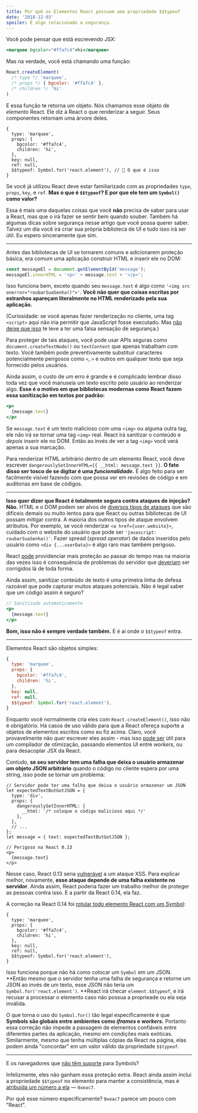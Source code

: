 ```yaml
---
title: Por quê os Elementos React possuem uma propriedade $$typeof
date: '2018-12-03'
spoiler: É algo relacionado a segurança.
---
```


Você pode pensar que está escrevendo JSX:

```jsx
<marquee bgcolor="#ffa7c4">hi</marquee>
```

Mas na verdade, você está chamando uma função:

```jsx
React.createElement(
  /* type */ 'marquee',
  /* props */ { bgcolor: '#ffa7c4' },
  /* children */ 'hi'
)
```

E essa função te retorna um objeto. Nós chamamos esse objeto de *elemento* React. Ele diz à React o que renderizar a seguir. Seus componentes retornam uma árvore deles.

```jsx{9}
{
  type: 'marquee',
  props: {
    bgcolor: '#ffa7c4',
    children: 'hi',
  },
  key: null,
  ref: null,
  $$typeof: Symbol.for('react.element'), // 🧐 O que é isso
}
```

Se você já utilizou React deve estar familiarizado com as propriedades `type`, `props`, `key`, e `ref`. **Mas o que é `$$typeof`? E por que ele tem um `Symbol()` como valor?**

Essa é mais uma daquelas coisas que você **não** precisa de saber para usar a React, mas que o irá fazer se sentir bem quando souber. Também há algumas dicas sobre segurança nesse artigo que você possa querer saber. Talvez um dia você irá criar sua própria biblioteca de UI e tudo isso irá ser útil. Eu espero sinceramente que sim.

---

Antes das bibliotecas de UI se tornarem comuns e adicionarem proteção básica, era comum uma aplicação construir HTML e inserir ele no DOM:

```jsx
const messageEl = document.getElementById('message');
messageEl.innerHTML = '<p>' + message.text + '</p>';
```

Isso funciona bem, exceto quando seu `message.text` é algo como `'<img src onerror="roubarSuaSenha()">'`. **Você não quer que coisas escritas por estranhos apareçam literalmente no HTML renderizado pela sua aplicação.**

(Curiosidade: se você apenas fazer renderização no cliente, uma tag `<script>` aqui não iria permitir que JavaScript fosse executado. Mas [não deixe que isso](https://gomakethings.com/preventing-cross-site-scripting-attacks-when-using-innerhtml-in-vanilla-javascript/) te leve a ter uma falsa sensação de segurança.)

Para proteger de tais ataques, você pode usar APIs seguras como `document.createTextNode()` ou `textContent` que apenas trabalham com texto. Você também pode preventivamente substituir caracteres potencialmente perigosos como `<`, `>` e outros em qualquer texto que seja fornecido pelos usuários.

Ainda assim, o custo de um erro é grande e é complicado lembrar disso toda vez que você manuseia um texto escrito pelo usuário ao renderizar algo. **Esse é o motivo em que bibliotecas modernas como React fazem essa sanitização em textos por padrão:**

```jsx
<p>
  {message.text}
</p>
```

Se `message.text` é um texto malicioso com uma `<img>` ou alguma outra tag, ele não irá se tornar uma tag `<img>` real. React irá sanitizar o conteúdo e *depois* inserir ele no DOM. Então ao invés de ver a tag `<img>` você verá apenas a sua marcação.

Para renderizar HTML arbitrário dentro de um elemento React, você deve escrever `dangerouslySetInnerHTML={{ __html: message.text }}`. **O fato disso ser tosco de se digitar é uma *funcionalidade*.** É algo feito para ser facilmente visível fazendo com que possa ver em revisões de código e em auditorias em base de códigos.

---

**Isso quer dizer que React é totalmente segura contra ataques de injeção? Não.** HTML e o DOM podem ser alvos de [diversos tipos de ataques](https://github.com/facebook/react/issues/3473#issuecomment-90594748) que são difíceis demais ou muito lentos para que React ou outras bibliotecas de UI possam mitigar contra. A maioria dos outros tipos de ataque envolvem atributos. Por exemplo, se você renderizar `<a href={user.website}>`, cuidado com o website do usuário que pode ser `'javascript: roubarSuaSenha()'`. Fazer spread (*spread operator*) de dados inseridos pelo usuário como `<div {...userData}>` é algo raro mas também perigoso.

React [pode](https://github.com/facebook/react/issues/10506) providenciar mais proteção ao passar do tempo mas na maioria das vezes isso é consequência de problemas do servidor que [deveriam](https://github.com/facebook/react/issues/3473#issuecomment-91327040) ser corrigidos lá de toda forma.

Ainda assim, sanitizar conteúdo de texto é uma primeira linha de defesa razoável que pode capturar muitos ataques potenciais. Não é legal saber que um código assim é seguro?

```jsx
// Sanitizado automaticamente
<p>
  {message.text}
</p>
```
**Bom, isso não é sempre verdade também.** E é aí onde o `$$typeof` entra.

---

Elementos React são objetos simples:

```jsx
{
  type: 'marquee',
  props: {
    bgcolor: '#ffa7c4',
    children: 'hi',
  },
  key: null,
  ref: null,
  $$typeof: Symbol.for('react.element'),
}
```

Enquanto você normalmente cria eles com `React.createElement()`, isso não é obrigatório. Há casos de uso válido para que a React ofereça suporte a objetos de elementos escritos como eu fiz acima. Claro, você provavelmente não *quer* escrever eles assim - mas isso [pode ser](https://github.com/facebook/react/pull/3583#issuecomment-90296667) útil para um compilador de otimização, passando elementos UI entre *workers*, ou para desacoplar JSX da React.

Contudo, **se seu servidor tem uma falha que deixa o usuário armazenar um objeto JSON arbitrário** quando o código no cliente espera por uma string, isso pode se tornar um problema:

```jsx{2-10,15}
// Servidor pode ter uma falha que deixa o usuário armazenar um JSON
let expectedTextButGotJSON = {
  type: 'div',
  props: {
    dangerouslySetInnerHTML: {
      __html: '/* coloque o código malicioso aqui */'
    },
  },
  // ...
};
let message = { text: expectedTextButGotJSON };

// Perigoso na React 0.13
<p>
  {message.text}
</p>
```

Nesse caso, React 0.13 seria [vulnerável](http://danlec.com/blog/xss-via-a-spoofed-react-element) a um ataque XSS. Para explicar melhor, novamente, **esse ataque depende de uma falha existente no servidor**. Ainda assim, React poderia fazer um trabalho melhor de proteger as pessoas contra isso. E a partir da React 0.14, ela faz.

A correção na React 0.14 foi [rotular todo elemento React com um Symbol](https://github.com/facebook/react/pull/4832):

```jsx{9}
{
  type: 'marquee',
  props: {
    bgcolor: '#ffa7c4',
    children: 'hi',
  },
  key: null,
  ref: null,
  $$typeof: Symbol.for('react.element'),
}
```

Isso funciona porque não há como colocar um `Symbol` em um JSON. **Então mesmo que o servidor tenha uma falha de segurança e retorne um JSON ao invés de um texto, esse JSON não teria um `Symbol.for('react.element')`. **React irá checar `element.$$typeof`, e irá recusar a processar o elemento caso não possua a proprieade ou ela seja inválida.

O que torna o uso do `Symbol.for()` tão legal especificamente é que **Symbols são globais entre ambientes como *iframes* e *workers*.** Portanto essa correção não impede a passagem de elementos confiáveis entre diferentes partes da aplicação, mesmo em condições mais exóticas. Similarmente, mesmo que tenha múltiplas cópias da React na página, elas podem ainda "concordar" em um valor válido da propriedade `$$typeof`.

---

E os navegadores que [não têm suporte](https://developer.mozilla.org/en-US/docs/Web/JavaScript/Reference/Global_Objects/Symbol#Browser_compatibility) para Symbols?

Infelizmente, eles não ganham essa proteção extra. React ainda assim inclui a propriedade `$$typeof` no elemento para manter a consistência, mas é [atribuída um número a ela](https://github.com/facebook/react/blob/8482cbe22d1a421b73db602e1f470c632b09f693/packages/shared/ReactSymbols.js#L14-L16) — `0xeac7`.

Por quê esse número especificamente? `0xeac7` parece um pouco com "React".
